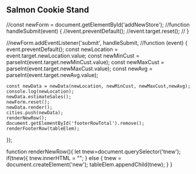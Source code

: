 ## Salmon Cookie Stand


//const newForm = document.getElementById('addNewStore');
 //function handleSubmit(event) {
  //event.preventDefault();
  //event.target.reset();
 // }

//newForm.addEventListener('submit', handleSubmit,
  //function (event) {
    event.preventDefault();
    const newLocation = event.target.newLocation.value;
    const newMinCust = parseInt(event.target.newMinCust.value);
    const newMaxCust = parseInt(event.target.newMaxCust.value);
    const newAvg = parseInt(event.target.newAvg.value);

    const newData = newData(newLocation, newMinCust, newMaxCust,newAvg);
    console.log(newLocation);
    newData.estimateSales();
    newForm.reset();
    newData.render();
    cities.push(newData);
    renderNewRow();
    document.getElementById('footerRowTotal').remove();
    renderFooterRow(tableElem);
  });

function renderNewRow(){
  let tnew=document.querySelector('tnew');
  if(tnew){
    tnew.innerHTML = "";
  } else {
  tnew = document.createElement('new');
  tableElem.appendChild(tnew);
  }
}
